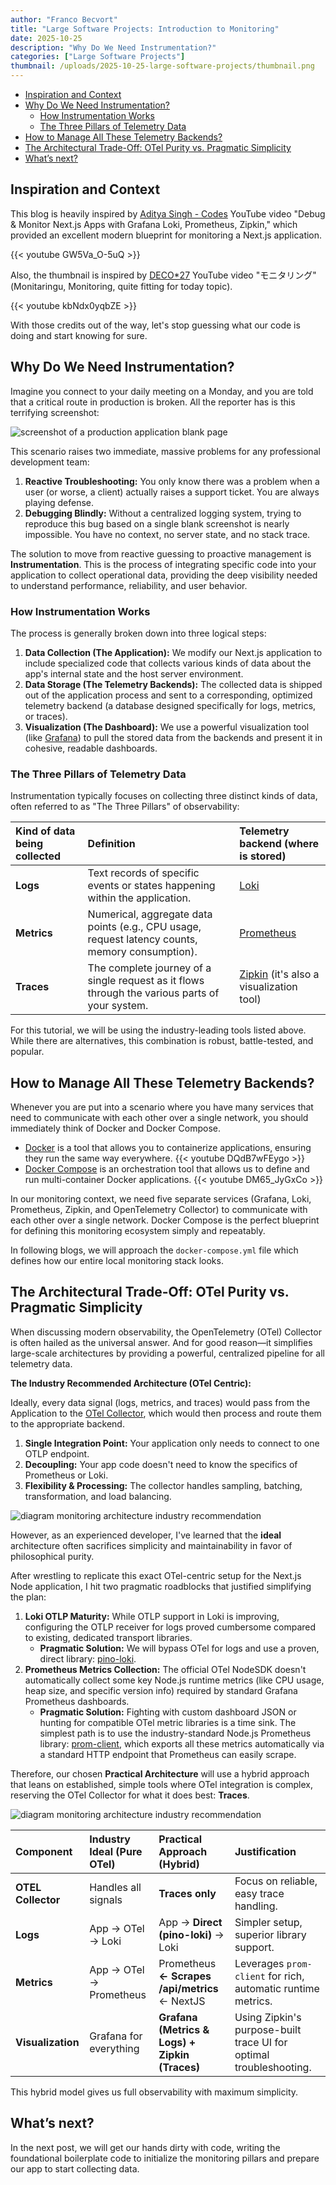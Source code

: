 ```yaml
---
author: "Franco Becvort"
title: "Large Software Projects: Introduction to Monitoring"
date: 2025-10-25
description: "Why Do We Need Instrumentation?"
categories: ["Large Software Projects"]
thumbnail: /uploads/2025-10-25-large-software-projects/thumbnail.png
---
```


<!-- TOC -->
  * [Inspiration and Context](#inspiration-and-context)
  * [Why Do We Need Instrumentation?](#why-do-we-need-instrumentation)
    * [How Instrumentation Works](#how-instrumentation-works)
    * [The Three Pillars of Telemetry Data](#the-three-pillars-of-telemetry-data)
  * [How to Manage All These Telemetry Backends?](#how-to-manage-all-these-telemetry-backends)
  * [The Architectural Trade-Off: OTel Purity vs. Pragmatic Simplicity](#the-architectural-trade-off-otel-purity-vs-pragmatic-simplicity)
  * [What&rsquo;s next?](#whats-next)
<!-- TOC -->

## Inspiration and Context

This blog is heavily inspired by [Aditya Singh - Codes](https://www.youtube.com/@AdityaSinghCodes) YouTube video "Debug & Monitor Next.js Apps with Grafana Loki, Prometheus, Zipkin," which provided an excellent modern blueprint for monitoring a Next.js application.

{{< youtube GW5Va_O-5uQ >}}

Also, the thumbnail is inspired by [DECO*27](https://www.youtube.com/channel/UCGmO0S4S-AunjRdmxA6TQYg) YouTube video "モニタリング" (Monitaringu, Monitoring, quite fitting for today topic).

{{< youtube kbNdx0yqbZE >}}

With those credits out of the way, let's stop guessing what our code is doing and start knowing for sure.

## Why Do We Need Instrumentation?

Imagine you connect to your daily meeting on a Monday, and you are told that a critical route in production is broken. All the reporter has is this terrifying screenshot:

![screenshot of a production application blank page](/uploads/2025-10-25-large-software-projects/2025-10-29-16-25-53.png)

This scenario raises two immediate, massive problems for any professional development team:

1.  **Reactive Troubleshooting:** You only know there was a problem when a user (or worse, a client) actually raises a support ticket. You are always playing defense.
2.  **Debugging Blindly:** Without a centralized logging system, trying to reproduce this bug based on a single blank screenshot is nearly impossible. You have no context, no server state, and no stack trace.

The solution to move from reactive guessing to proactive management is **Instrumentation**. This is the process of integrating specific code into your application to collect operational data, providing the deep visibility needed to understand performance, reliability, and user behavior.

### How Instrumentation Works

The process is generally broken down into three logical steps:

1.  **Data Collection (The Application):** We modify our Next.js application to include specialized code that collects various kinds of data about the app's internal state and the host server environment.
2.  **Data Storage (The Telemetry Backends):** The collected data is shipped out of the application process and sent to a corresponding, optimized telemetry backend (a database designed specifically for logs, metrics, or traces).
3.  **Visualization (The Dashboard):** We use a powerful visualization tool (like [Grafana](https://grafana.com/)) to pull the stored data from the backends and present it in cohesive, readable dashboards.

### The Three Pillars of Telemetry Data

Instrumentation typically focuses on collecting three distinct kinds of data, often referred to as "The Three Pillars" of observability:

| Kind of data being collected | Definition                                                                                      | Telemetry backend (where is stored)                           |
|:-----------------------------|:------------------------------------------------------------------------------------------------|:--------------------------------------------------------------|
| **Logs**                     | Text records of specific events or states happening within the application.                     | [Loki](https://grafana.com/docs/loki/latest/)                 |
| **Metrics**                  | Numerical, aggregate data points (e.g., CPU usage, request latency counts, memory consumption). | [Prometheus](https://prometheus.io/)                          |
| **Traces**                   | The complete journey of a single request as it flows through the various parts of your system.  | [Zipkin](https://zipkin.io/) (it's also a visualization tool) |

For this tutorial, we will be using the industry-leading tools listed above. While there are alternatives, this combination is robust, battle-tested, and popular.

## How to Manage All These Telemetry Backends?

Whenever you are put into a scenario where you have many services that need to communicate with each other over a single network, you should immediately think of Docker and Docker Compose.

- [Docker](https://www.docker.com/) is a tool that allows you to containerize applications, ensuring they run the same way everywhere.
  {{< youtube DQdB7wFEygo >}}
- [Docker Compose](https://docs.docker.com/compose/) is an orchestration tool that allows us to define and run multi-container Docker applications.
  {{< youtube DM65_JyGxCo >}}

In our monitoring context, we need five separate services (Grafana, Loki, Prometheus, Zipkin, and OpenTelemetry Collector) to communicate with each other over a single network. Docker Compose is the perfect blueprint for defining this monitoring ecosystem simply and repeatably.

In following blogs, we will approach the `docker-compose.yml` file which defines how our entire local monitoring stack looks.

## The Architectural Trade-Off: OTel Purity vs. Pragmatic Simplicity

When discussing modern observability, the OpenTelemetry (OTel) Collector is often hailed as the universal answer. And for good reason—it simplifies large-scale architectures by providing a powerful, centralized pipeline for all telemetry data.

**The Industry Recommended Architecture (OTel Centric):**

Ideally, every data signal (logs, metrics, and traces) would pass from the Application to the [OTel Collector](https://opentelemetry.io/docs/collector/), which would then process and route them to the appropriate backend.

1.  **Single Integration Point:** Your application only needs to connect to one OTLP endpoint.
2.  **Decoupling:** Your app code doesn't need to know the specifics of Prometheus or Loki.
3.  **Flexibility & Processing:** The collector handles sampling, batching, transformation, and load balancing.

![diagram monitoring architecture industry recommendation](/uploads/2025-10-25-large-software-projects/industry-recommendation.png)

However, as an experienced developer, I've learned that the **ideal** architecture often sacrifices simplicity and maintainability in favor of philosophical purity.

After wrestling to replicate this exact OTel-centric setup for the Next.js Node application, I hit two pragmatic roadblocks that justified simplifying the plan:

1.  **Loki OTLP Maturity:** While OTLP support in Loki is improving, configuring the OTLP receiver for logs proved cumbersome compared to existing, dedicated transport libraries.
    *   **Pragmatic Solution:** We will bypass OTel for logs and use a proven, direct library: [pino-loki](https://github.com/Julien-R44/pino-loki).
2.  **Prometheus Metrics Collection:** The official OTel NodeSDK doesn't automatically collect some key Node.js runtime metrics (like CPU usage, heap size, and specific version info) required by standard Grafana Prometheus dashboards.
    *   **Pragmatic Solution:** Fighting with custom dashboard JSON or hunting for compatible OTel metric libraries is a time sink. The simplest path is to use the industry-standard Node.js Prometheus library: [prom-client](https://github.com/siimon/prom-client), which exports all these metrics automatically via a standard HTTP endpoint that Prometheus can easily scrape.

Therefore, our chosen **Practical Architecture** will use a hybrid approach that leans on established, simple tools where OTel integration is complex, reserving the OTel Collector for what it does best: **Traces**.

![diagram monitoring architecture industry recommendation](/uploads/2025-10-25-large-software-projects/practical-approach-diagram.png)

| Component          | Industry Ideal (Pure OTel) | Practical Approach (Hybrid)                    | Justification                                                      |
|:-------------------|:---------------------------|:-----------------------------------------------|:-------------------------------------------------------------------|
| **OTEL Collector** | Handles all signals        | **Traces only**                                | Focus on reliable, easy trace handling.                            |
| **Logs**           | App → OTel → Loki          | App → **Direct (pino-loki)** → Loki            | Simpler setup, superior library support.                           |
| **Metrics**        | App → OTel → Prometheus    | Prometheus **← Scrapes /api/metrics** ← NextJS | Leverages `prom-client` for rich, automatic runtime metrics.       |
| **Visualization**  | Grafana for everything     | **Grafana (Metrics & Logs) + Zipkin (Traces)** | Using Zipkin's purpose-built trace UI for optimal troubleshooting. |

This hybrid model gives us full observability with maximum simplicity.

## What&rsquo;s next?

In the next post, we will get our hands dirty with code, writing the foundational boilerplate code to initialize the monitoring pillars and prepare our app to start collecting data.